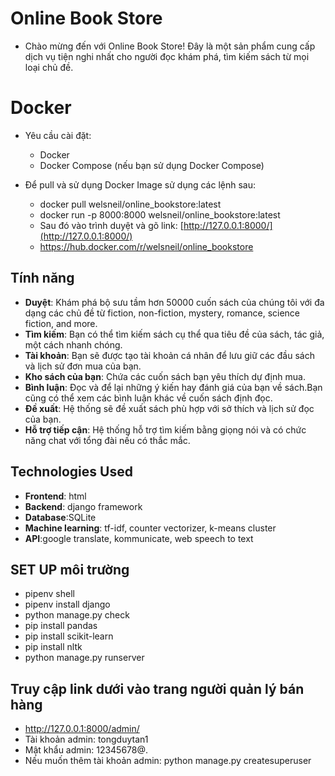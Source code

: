 # Online Book Store
- Chào mừng đến với Online Book Store! Đây là một sản phẩm cung cấp dịch vụ tiện nghi nhất cho người đọc khám phá, tìm kiếm sách từ mọi loại chủ đề.

# Docker
- Yêu cầu cài đặt:
  + Docker
  + Docker Compose (nếu bạn sử dụng Docker Compose)

- Để pull và sử dụng Docker Image sử dụng các lệnh sau:
  + docker pull welsneil/online_bookstore:latest
  + docker run -p 8000:8000 welsneil/online_bookstore:latest
  + Sau đó vào trình duyệt và gõ link: [http://127.0.0.1:8000/](http://127.0.0.1:8000/)
  + https://hub.docker.com/r/welsneil/online_bookstore

## Tính năng

- **Duyệt**: Khám phá bộ sưu tầm hơn 50000 cuốn sách của chúng tôi với đa dạng các chủ đề từ fiction, non-fiction, mystery, romance, science fiction, and more.
- **Tìm kiếm**: Bạn có thể tìm kiếm sách cụ thể qua tiêu đề của sách, tác giả, một cách nhanh chóng.
- **Tài khoản**: Bạn sẽ được tạo tài khoản cá nhân để lưu giữ các đầu sách và lịch sử đơn mua của bạn.
- **Kho sách của bạn**: Chứa các cuốn sách bạn yêu thích dự định mua.
- **Bình luận**: Đọc và để lại những ý kiến hay đánh giá của bạn về sách.Bạn cũng có thể xem các bình luận khác về cuốn sách định đọc.
- **Đề xuất**: Hệ thống sẽ đề xuất sách phù hợp với sở thích và lịch sử đọc của bạn.
- **Hỗ trợ tiếp cận**: Hệ thống hỗ trợ tìm kiếm bằng giọng nói và có chức năng chat với tổng đài nếu có thắc mắc.

## Technologies Used

- **Frontend**: html
- **Backend**: django framework
- **Database**:SQLite
- **Machine learning**: tf-idf, counter vectorizer, k-means cluster
- **API**:google translate, kommunicate, web speech to text

## SET UP môi trường

- pipenv shell
- pipenv install django
- python manage.py check
- pip install pandas
- pip install scikit-learn
- pip install nltk
- python manage.py runserver

## Truy cập link dưới vào trang người quản lý bán hàng
- http://127.0.0.1:8000/admin/
- Tài khoản admin: tongduytan1
- Mật khẩu admin: 12345678@.
- Nếu muốn thêm tài khoản admin: python manage.py createsuperuser


